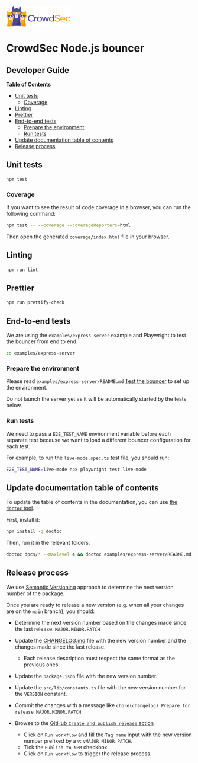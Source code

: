 ![CrowdSec Logo](images/logo_crowdsec.png)

# CrowdSec Node.js bouncer

## Developer Guide

**Table of Contents**

<!-- START doctoc generated TOC please keep comment here to allow auto update -->
<!-- DON'T EDIT THIS SECTION, INSTEAD RE-RUN doctoc TO UPDATE -->

- [Unit tests](#unit-tests)
    - [Coverage](#coverage)
- [Linting](#linting)
- [Prettier](#prettier)
- [End-to-end tests](#end-to-end-tests)
    - [Prepare the environment](#prepare-the-environment)
    - [Run tests](#run-tests)
- [Update documentation table of contents](#update-documentation-table-of-contents)
- [Release process](#release-process)

<!-- END doctoc generated TOC please keep comment here to allow auto update -->

## Unit tests

```bash
npm test
```

### Coverage

If you want to see the result of code coverage in a browser, you can run the following command:

```bash
npm test -- --coverage --coverageReporters=html 
```

Then open the generated `coverage/index.html` file in your browser.

## Linting

```bash
npm run lint
```

## Prettier

```bash
npm run prettify-check
```

## End-to-end tests

We are using the `examples/express-server` example and Playwright to test the bouncer from end to end.

```bash
cd examples/express-server
```

### Prepare the environment

Please read
`examples/express-server/README.md` [Test the bouncer](../examples/express-server/README.md#test-the-bouncer) to
set up the environment.

Do not launch the server yet as it will be automatically started by the tests below.

### Run tests

We need to pass a `E2E_TEST_NAME` environment variable before each separate test
because we want to load a different bouncer configuration for each test.

For example, to run the `live-mode.spec.ts` test file, you should run:

```bash
E2E_TEST_NAME=live-mode npx playwright test live-mode
```

## Update documentation table of contents

To update the table of contents in the documentation, you can use [the
`doctoc` tool](https://github.com/thlorenz/doctoc).

First, install it:

```bash
npm install -g doctoc
```

Then, run it in the relevant folders:

```bash
doctoc docs/* --maxlevel 4 && doctoc examples/express-server/README.md --maxlevel 4
```

## Release process

We use [Semantic Versioning](https://semver.org/spec/v2.0.0.html) approach to determine the next version number of the
package.

Once you are ready to release a new version (e.g. when all your changes are on the `main` branch), you should:

- Determine the next version number based on the changes made since the last release: `MAJOR.MINOR.PATCH`


- Update the [CHANGELOG.md](../CHANGELOG.md) file with the new version number and the changes made since the last
  release.
    - Each release description must respect the same format as the previous ones.
- Update the `package.json` file with the new version number.
- Update the `src/lib/constants.ts` file with the new version number for the `VERSION` constant.


- Commit the changes with a message like `chore(changelog) Prepare for release MAJOR.MINOR.PATCH`.


- Browse to the [GitHub
  `Create and publish release` action](https://github.com/crowdsecurity/nodejs-cs-bouncer/actions/workflows/release.yml)
    - Click on `Run workflow` and fill the `Tag name` input with the new version number prefixed by a `v`:
      `vMAJOR.MINOR.PATCH`.
    - Tick the `Publish to NPM` checkbox.
    - Click on `Run workflow` to trigger the release process.